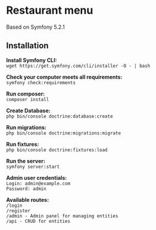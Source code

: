 # Restaurant menu
Based on Symfony 5.2.1

## Installation

**Install Symfony CLI:**\
`wget https://get.symfony.com/cli/installer -O - | bash`

**Check your computer meets all requirements:**\
`symfony check:requirements`

**Run composer:**\
`composer install`

**Create Database:**\
`php bin/console doctrine:database:create`

**Run migrations:**\
`php bin/console doctrine:migrations:migrate`

**Run fixtures:**\
`php bin/console doctrine:fixtures:load`

**Run the server:**\
`symfony server:start`

**Admin user credentials:**\
`Login: admin@example.com`\
`Password: admin`

**Available routes:**\
`/login`\
`/register`\
`/admin - Admin panel for managing entities`\
`/api - CRUD for entities`